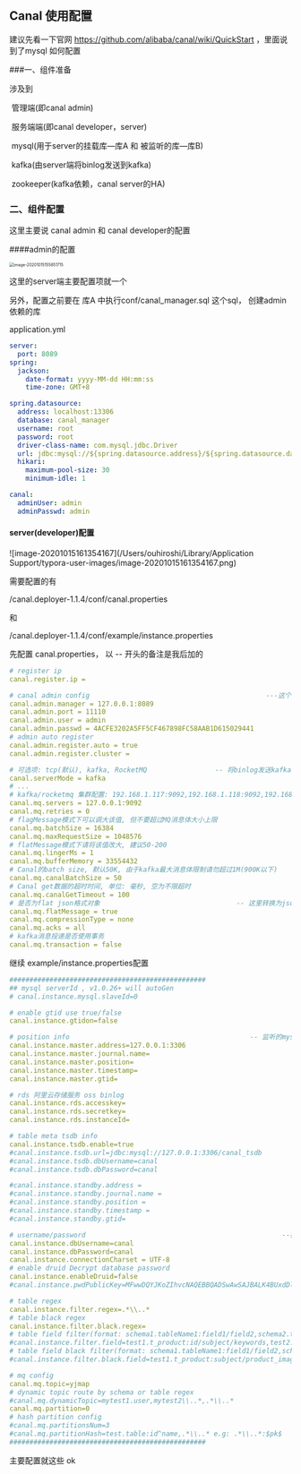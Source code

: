 ## Canal 使用配置

建议先看一下官网 https://github.com/alibaba/canal/wiki/QuickStart ，里面说到了mysql 如何配置

###一、组件准备

涉及到

​	管理端(即canal admin)

​	服务端端(即canal developer，server)

​	mysql(用于server的挂载库—库A 和 被监听的库—库B)

​	kafka(由server端将binlog发送到kafka)

​	zookeeper(kafka依赖，canal server的HA)

### 二、组件配置

这里主要说 canal admin 和 canal developer的配置

####admin的配置

<img src="/Users/ouhiroshi/Library/Application Support/typora-user-images/image-20201015155851715.png" alt="image-20201015155851715" style="zoom:50%;" />

这里的server端主要配置项就一个

另外，配置之前要在 库A 中执行conf/canal_manager.sql 这个sql， 创建admin依赖的库

application.yml

```yml
server:
  port: 8089
spring:
  jackson:
    date-format: yyyy-MM-dd HH:mm:ss
    time-zone: GMT+8

spring.datasource:
  address: localhost:13306
  database: canal_manager
  username: root
  password: root
  driver-class-name: com.mysql.jdbc.Driver
  url: jdbc:mysql://${spring.datasource.address}/${spring.datasource.database}?useUnicode=true&characterEncoding=UTF-8&useSSL=false
  hikari:
    maximum-pool-size: 30
    minimum-idle: 1

canal:
  adminUser: admin
  adminPasswd: admin

```



#### server(developer)配置

![image-20201015161354167](/Users/ouhiroshi/Library/Application Support/typora-user-images/image-20201015161354167.png)





需要配置的有

/canal.deployer-1.1.4/conf/canal.properties

和

/canal.deployer-1.1.4/conf/example/instance.properties

先配置 canal.properties， 以 -- 开头的备注是我后加的

```yml
# register ip
canal.register.ip =

# canal admin config  											---这个是刚才admin的地址
canal.admin.manager = 127.0.0.1:8089
canal.admin.port = 11110
canal.admin.user = admin
canal.admin.passwd = 4ACFE3202A5FF5CF467898FC58AAB1D615029441
# admin auto register
canal.admin.register.auto = true
canal.admin.register.cluster = 

# 可选项: tcp(默认), kafka, RocketMQ					-- 将binlog发送kafka
canal.serverMode = kafka
# ...
# kafka/rocketmq 集群配置: 192.168.1.117:9092,192.168.1.118:9092,192.168.1.119:9092 
canal.mq.servers = 127.0.0.1:9092					
canal.mq.retries = 0
# flagMessage模式下可以调大该值, 但不要超过MQ消息体大小上限
canal.mq.batchSize = 16384
canal.mq.maxRequestSize = 1048576
# flatMessage模式下请将该值改大, 建议50-200
canal.mq.lingerMs = 1
canal.mq.bufferMemory = 33554432
# Canal的batch size, 默认50K, 由于kafka最大消息体限制请勿超过1M(900K以下)
canal.mq.canalBatchSize = 50
# Canal get数据的超时时间, 单位: 毫秒, 空为不限超时
canal.mq.canalGetTimeout = 100
# 是否为flat json格式对象									-- 这里转换为json对象比较容易处理
canal.mq.flatMessage = true
canal.mq.compressionType = none
canal.mq.acks = all
# kafka消息投递是否使用事务
canal.mq.transaction = false
```



继续 example/instance.properties配置

```yml
#################################################
## mysql serverId , v1.0.26+ will autoGen
# canal.instance.mysql.slaveId=0

# enable gtid use true/false
canal.instance.gtidon=false

# position info												-- 监听的mysql地址和端口				
canal.instance.master.address=127.0.0.1:3306
canal.instance.master.journal.name=
canal.instance.master.position=
canal.instance.master.timestamp=
canal.instance.master.gtid=

# rds 阿里云存储服务 oss binlog
canal.instance.rds.accesskey=
canal.instance.rds.secretkey=
canal.instance.rds.instanceId=

# table meta tsdb info
canal.instance.tsdb.enable=true
#canal.instance.tsdb.url=jdbc:mysql://127.0.0.1:3306/canal_tsdb
#canal.instance.tsdb.dbUsername=canal
#canal.instance.tsdb.dbPassword=canal

#canal.instance.standby.address =
#canal.instance.standby.journal.name =
#canal.instance.standby.position =
#canal.instance.standby.timestamp =
#canal.instance.standby.gtid=

# username/password													--被监听库的账号
canal.instance.dbUsername=canal
canal.instance.dbPassword=canal
canal.instance.connectionCharset = UTF-8
# enable druid Decrypt database password
canal.instance.enableDruid=false
#canal.instance.pwdPublicKey=MFwwDQYJKoZIhvcNAQEBBQADSwAwSAJBALK4BUxdDltRRE5/zXpVEVPUgunvscYFtEip3pmLlhrWpacX7y7GCMo2/JM6LeHmiiNdH1FWgGCpUfircSwlWKUCAwEAAQ==

# table regex
canal.instance.filter.regex=.*\\..*
# table black regex
canal.instance.filter.black.regex=
# table field filter(format: schema1.tableName1:field1/field2,schema2.tableName2:field1/field2)
#canal.instance.filter.field=test1.t_product:id/subject/keywords,test2.t_company:id/name/contact/ch
# table field black filter(format: schema1.tableName1:field1/field2,schema2.tableName2:field1/field2)
#canal.instance.filter.black.field=test1.t_product:subject/product_image,test2.t_company:id/name/contact/ch

# mq config    																		-- 你的topic 下面也可以指定动态topic
canal.mq.topic=yjmap
# dynamic topic route by schema or table regex
#canal.mq.dynamicTopic=mytest1.user,mytest2\\..*,.*\\..*
canal.mq.partition=0
# hash partition config
#canal.mq.partitionsNum=3
#canal.mq.partitionHash=test.table:id^name,.*\\..* e.g: .*\\..*:$pk$
#################################################

```



主要配置就这些 ok